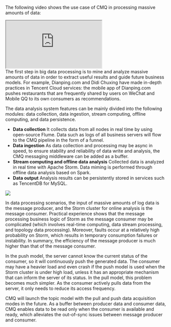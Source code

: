 The following video shows the use case of CMQ in processing massive amounts of data:
<div class="doc-video-mod"><iframe src="https://cloud.tencent.com/edu/learning/quick-play/1628-21016?source=gw.doc.media&withPoster=1&notip=1"></iframe></div>
The first step in big data processing is to mine and analyze massive amounts of data in order to extract useful results and guide future business models. For example, Dianping.com and Didi Chuxing have made in-depth practices in Tencent Cloud services: the mobile app of Dianping.com pushes restaurants that are frequently shared by users on WeChat and Mobile QQ to its own consumers as recommendations.

The data analysis system features can be mainly divided into the following modules: data collection, data ingestion, stream computing, offline computing, and data persistence.
- **Data collection**
It collects data from all nodes in real time by using open-source Flume. Data such as logs of all business servers will flow to the CMQ pipeline in the form of a funnel.
- **Data ingestion**
As data collection and processing may be async in speed, to ensure stability and reliability of data write and analysis, the CMQ messaging middleware can be added as a buffer.
- **Stream computing and offline data analysis**
Collected data is analyzed in real time with Apache Storm. Data miming is performed through offline data analysis based on Spark.
- **Data output**
Analysis results can be persistently stored in services such as TencentDB for MySQL.

![](https://main.qcloudimg.com/raw/41af529fc9f05f473063d3c8c11bb268.png)

In data processing scenarios, the input of massive amounts of log data is the message producer, and the Storm cluster for online analysis is the message consumer. Practical experience shows that the message processing business logic of Storm as the message consumer may be complicated (which involves real-time computing, data stream processing, and topology data processing). Moreover, faults occur at a relatively high probability on Storm, which results in temporary consumption failures or instability. In summary, the efficiency of the message producer is much higher than that of the message consumer.

In the push model, the server cannot know the current status of the consumer, so it will continuously push the generated data. The consumer may have a heavier load and even crash if the push model is used when the Storm cluster is under high load, unless it has an appropriate mechanism that can inform the server of its status. In the pull model, this problem becomes much simpler. As the consumer actively pulls data from the server, it only needs to reduce its access frequency.

CMQ will launch the topic model with the pull and push data acquisition modes in the future. As a buffer between producer data and consumer data, CMQ enables data to be read only when the consumer is available and ready, which alleviates the out-of-sync issues between message producer and consumer.
